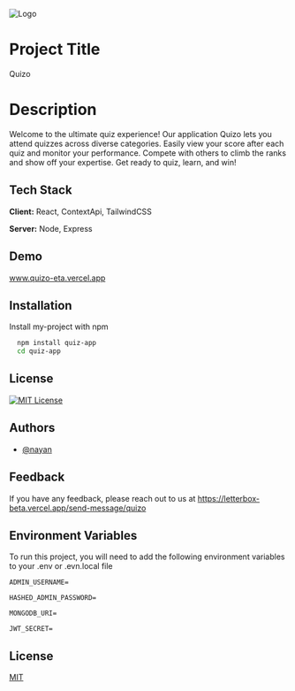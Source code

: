 
![Logo](https://github.com/user-attachments/assets/e7378701-ce02-40b3-a3f9-e6037d2eb6b0)


# Project Title

Quizo

# Description
Welcome to the ultimate quiz experience! Our application Quizo lets you attend quizzes across diverse categories. Easily view your score after each quiz and monitor your performance. Compete with others to climb the ranks and show off your expertise. Get ready to quiz, learn, and win!
## Tech Stack

**Client:** React, ContextApi, TailwindCSS

**Server:** Node, Express


## Demo

www.quizo-eta.vercel.app
## Installation

Install my-project with npm

```bash
  npm install quiz-app
  cd quiz-app
```
    
## License


[![MIT License](https://img.shields.io/badge/License-MIT-green.svg)](https://choosealicense.com/licenses/mit/)



## Authors

- [@nayan](https://github.com/code-guru2004)


## Feedback

If you have any feedback, please reach out to us at https://letterbox-beta.vercel.app/send-message/quizo


## Environment Variables

To run this project, you will need to add the following environment variables to your .env or .evn.local file


`ADMIN_USERNAME=`


`HASHED_ADMIN_PASSWORD=`


`MONGODB_URI=`


`JWT_SECRET=`

## License

[MIT](https://choosealicense.com/licenses/mit/)

